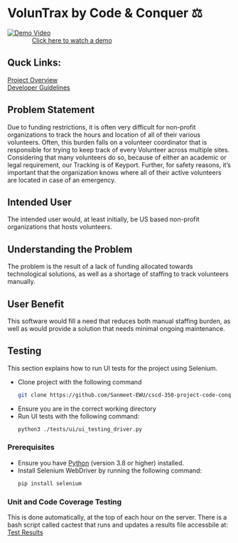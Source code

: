 # VolunTrax by Code & Conquer ⚖️
[![Demo Video](https://i9.ytimg.com/vi_webp/VdgTkMpCSSs/mq2.webp?sqp=COjNocIG-oaymwEmCMACELQB8quKqQMa8AEB-AH-CYAC0AWKAgwIABABGC8gZSgrMA8=&rs=AOn4CLAgH3jpxxa4ILrtzg_u62rdh2jcSg)](https://youtu.be/VdgTkMpCSSs?si=SqvYzlEZajvCIPWZ)
<br>&nbsp;&nbsp;&nbsp;&nbsp;&nbsp;&nbsp;&nbsp;&nbsp;&nbsp;&nbsp;&nbsp;&nbsp;&nbsp;
[Click here to watch a demo](https://youtu.be/VdgTkMpCSSs?si=SqvYzlEZajvCIPWZ)

## Quck Links:
[Project Overview](https://github.com/Sanmeet-EWU/cscd-350-project-code-conquer/blob/main/Doc/Running%20Document.md)<br>
[Developer Guidelines](https://github.com/Sanmeet-EWU/cscd-350-project-code-conquer/blob/main/Doc/Developer%20Documentation.md)


## Problem Statement
   
Due to funding restrictions, it is often very difficult for non-profit organizations to track the hours and location of all of their various volunteers. Often, this burden falls on a volunteer coordinator that is responsible for trying to keep track of every Volunteer across multiple sites. Considering that many volunteers do so, because of either an academic or legal requirement, our Tracking is of Keyport. Further, for safety reasons, it’s important that the organization knows where all of their active volunteers are located in case of an emergency.

## Intended User
The intended user would, at least initially, be US based non-profit organizations that hosts volunteers.

## Understanding the Problem
The problem is the result of a lack of funding allocated towards technological solutions, as well as a shortage of staffing to track volunteers manually.

## User Benefit
This software would fill a need that reduces both manual staffing burden, as well as would provide a solution that needs minimal ongoing maintenance. 

## Testing

This section explains how to run UI tests for the project using Selenium.
- Clone project with the following command
  ```bash
  git clone https://github.com/Sanmeet-EWU/cscd-350-project-code-conquer.git
- Ensure you are in the correct working directory
- Run UI tests with the following command:
  ```bash
  python3 ./tests/ui/ui_testing_driver.py
### Prerequisites
- Ensure you have [Python](https://www.python.org/downloads/) (version 3.8 or higher) installed.
- Install Selenium WebDriver by running the following command:
  ```bash
  pip install selenium

### Unit and Code Coverage Testing
This is done automatically, at the top of each hour on the server.  There is a bash script called cactest that runs and updates a results file accessbile at:
[Test Results](https://voluntrax.com/ct/volunteer_functions.php.html)

